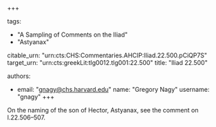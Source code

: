 +++

tags:
- "A Sampling of Comments on the Iliad"
- "Astyanax"

citable_urn: "urn:cts:CHS:Commentaries.AHCIP:Iliad.22.500.pCiQP7S"
target_urn: "urn:cts:greekLit:tlg0012.tlg001:22.500"
title: "Iliad 22.500"

authors:
- email: "gnagy@chs.harvard.edu"
  name: "Gregory Nagy"
  username: "gnagy"
+++

<p>On the naming of the son of Hector, Astyanax, see the comment on I.22.506–507.  </p>
